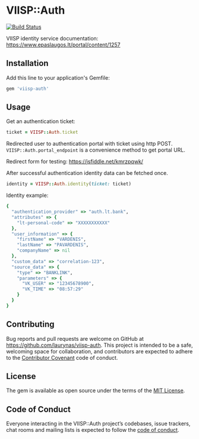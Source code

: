 # VIISP::Auth

[![Build Status](https://travis-ci.org/laurynas/viisp-auth.svg?branch=master)](https://travis-ci.org/laurynas/viisp-auth)

VIISP identity service documentation: https://www.epaslaugos.lt/portal/content/1257

## Installation

Add this line to your application's Gemfile:

```ruby
gem 'viisp-auth'
```

## Usage

Get an authentication ticket:

```ruby
ticket = VIISP::Auth.ticket
```

Redirected user to authentication portal with ticket using http POST.
`VIISP::Auth.portal_endpoint` is a convenience method to get portal URL.

Redirect form for testing: https://jsfiddle.net/kmrzpqwk/

After successful authentication identity data can be fetched once.

```ruby
identity = VIISP::Auth.identity(ticket: ticket)
```

Identity example:

```ruby
{
  "authentication_provider" => "auth.lt.bank",
  "attributes" => {
    "lt-personal-code" => "XXXXXXXXXXX"
  },
  "user_information" => {
    "firstName" => "VARDENIS",
    "lastName" => "PAVARDENIS",
    "companyName" => nil
  },
  "custom_data" => "correlation-123",
  "source_data" => {
    "type" => "BANKLINK",
    "parameters" => {
      "VK_USER" => "12345678900",
      "VK_TIME" => "08:57:29"
    }
  }
}
```

## Contributing

Bug reports and pull requests are welcome on GitHub at https://github.com/laurynas/viisp-auth. This project is intended to be a safe, welcoming space for collaboration, and contributors are expected to adhere to the [Contributor Covenant](http://contributor-covenant.org) code of conduct.

## License

The gem is available as open source under the terms of the [MIT License](https://opensource.org/licenses/MIT).

## Code of Conduct

Everyone interacting in the VIISP::Auth project’s codebases, issue trackers, chat rooms and mailing lists is expected to follow the [code of conduct](https://github.com/laurynas/viisp-auth/blob/master/CODE_OF_CONDUCT.md).
